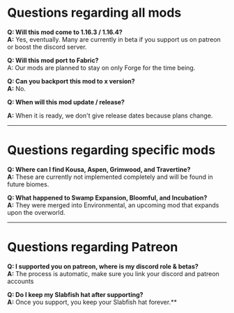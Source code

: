 # Questions regarding all mods

**Q: Will this mod come to 1.16.3 / 1.16.4?**  
**A:** Yes, eventually. Many are currently in beta if you support us on patreon or boost the discord server.

**Q: Will this mod port to Fabric?**  
A: Our mods are planned to stay on only Forge for the time being.

**Q: Can you backport this mod to x version?**  
**A:** No.

**Q: When will this mod update / release?**  

**A:** When it is ready, we don't give release dates because plans change.

---

# Questions regarding specific mods

**Q: Where can I find Kousa, Aspen, Grimwood, and Travertine?**  
**A:** These are currently not implemented completely and will be found in future biomes.

**Q: What happened to Swamp Expansion, Bloomful, and Incubation?**  
**A:** They were merged into Environmental, an upcoming mod that expands upon the overworld.

---

# Questions regarding Patreon

**Q: I supported you on patreon, where is my discord role & betas?**  
**A:** The process is automatic, make sure you link your discord and patreon accounts

**Q: Do I keep my Slabfish hat after supporting?**  
**A:** Once you support, you keep your Slabfish hat forever.**
